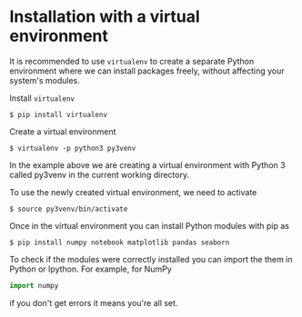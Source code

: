 # Installation with a virtual environment 

It is recommended to use `virtualenv` to create a separate Python environment where we can install packages freely, without affecting your system's modules.



Install `virtualenv`

```
$ pip install virtualenv
```

Create a virtual environment

```
$ virtualenv -p python3 py3venv
```

In the example above we are creating a virtual environment with Python 3 called py3venv in the current working directory.

To use the newly created virtual environment, we need to activate

```
$ source py3venv/bin/activate
```



Once in the virtual environment you can install Python modules with pip as 

```
$ pip install numpy notebook matplotlib pandas seaborn
```

To check if the modules were correctly installed you can import the them in Python or Ipython. For example, for NumPy

```python
import numpy
```

if you don't get errors it means you're all set.

